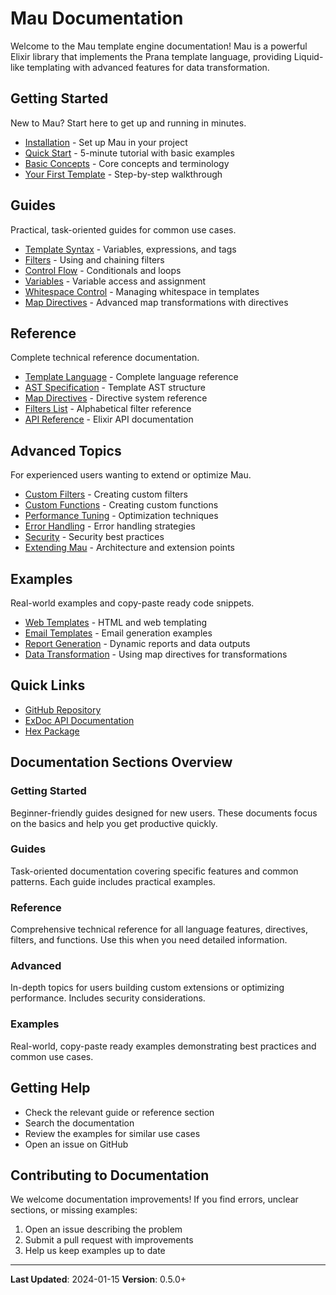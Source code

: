 # Mau Documentation

Welcome to the Mau template engine documentation! Mau is a powerful Elixir library that implements the Prana template language, providing Liquid-like templating with advanced features for data transformation.

## Getting Started

New to Mau? Start here to get up and running in minutes.

- [Installation](getting-started/installation.md) - Set up Mau in your project
- [Quick Start](getting-started/quick-start.md) - 5-minute tutorial with basic examples
- [Basic Concepts](getting-started/basic-concepts.md) - Core concepts and terminology
- [Your First Template](getting-started/first-template.md) - Step-by-step walkthrough

## Guides

Practical, task-oriented guides for common use cases.

- [Template Syntax](guides/template-syntax.md) - Variables, expressions, and tags
- [Filters](guides/filters.md) - Using and chaining filters
- [Control Flow](guides/control-flow.md) - Conditionals and loops
- [Variables](guides/variables.md) - Variable access and assignment
- [Whitespace Control](guides/whitespace-control.md) - Managing whitespace in templates
- [Map Directives](guides/map-rendering.md) - Advanced map transformations with directives

## Reference

Complete technical reference documentation.

- [Template Language](reference/template-language.md) - Complete language reference
- [AST Specification](reference/ast-specification.md) - Template AST structure
- [Map Directives](reference/map-directives.md) - Directive system reference
- [Filters List](reference/filters-list.md) - Alphabetical filter reference
- [API Reference](reference/api-reference.md) - Elixir API documentation

## Advanced Topics

For experienced users wanting to extend or optimize Mau.

- [Custom Filters](advanced/custom-filters.md) - Creating custom filters
- [Custom Functions](advanced/custom-functions.md) - Creating custom functions
- [Performance Tuning](advanced/performance-tuning.md) - Optimization techniques
- [Error Handling](advanced/error-handling.md) - Error handling strategies
- [Security](advanced/security.md) - Security best practices
- [Extending Mau](advanced/extending-mau.md) - Architecture and extension points

## Examples

Real-world examples and copy-paste ready code snippets.

- [Web Templates](examples/web-templates.md) - HTML and web templating
- [Email Templates](examples/email-templates.md) - Email generation examples
- [Report Generation](examples/report-generation.md) - Dynamic reports and data outputs
- [Data Transformation](examples/data-transformation.md) - Using map directives for transformations

## Quick Links

- [GitHub Repository](https://github.com/bluzky/mau)
- [ExDoc API Documentation](https://hexdocs.pm/mau)
- [Hex Package](https://hex.pm/packages/mau)

## Documentation Sections Overview

### Getting Started
Beginner-friendly guides designed for new users. These documents focus on the basics and help you get productive quickly.

### Guides
Task-oriented documentation covering specific features and common patterns. Each guide includes practical examples.

### Reference
Comprehensive technical reference for all language features, directives, filters, and functions. Use this when you need detailed information.

### Advanced
In-depth topics for users building custom extensions or optimizing performance. Includes security considerations.

### Examples
Real-world, copy-paste ready examples demonstrating best practices and common use cases.

## Getting Help

- Check the relevant guide or reference section
- Search the documentation
- Review the examples for similar use cases
- Open an issue on GitHub

## Contributing to Documentation

We welcome documentation improvements! If you find errors, unclear sections, or missing examples:

1. Open an issue describing the problem
2. Submit a pull request with improvements
3. Help us keep examples up to date

---

**Last Updated**: 2024-01-15
**Version**: 0.5.0+
